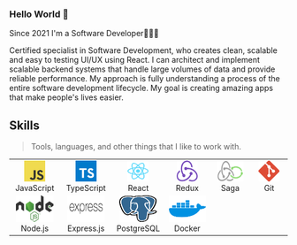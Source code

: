 ### Hello World 👋

Since 2021 I'm a Software Developer🚀🚀🚀

Certified specialist in Software Development, who creates clean, scalable and easy to testing UI/UX using React. I can architect and implement scalable backend systems that handle large volumes of data and provide reliable performance. My approach is fully understanding a process of the entire software development lifecycle. My goal is creating amazing apps that make people's lives easier.

<h2 align="left" >Skills</h2>

> Tools, languages, and other things that I like to work with.

<table>
  <tr>
     <td align="center" width="86">
      <a href="#">
        <img src="./img/logo-javascript.svg" width="38" height="38" alt="JavaScript Logo" />
      </a>
      <br>JavaScript
    </td>
     <td align="center" width="86">
      <a href="#">
        <img src="./img/typescript.svg" width="38" height="38" alt="TypeScript Logo" />
      </a>
      <br>TypeScript
    </td>
    <td align="center" width="86">
      <a href="#">
        <img src="./img/react.svg" width="38" height="38" alt="React Logo" />
      </a>
      <br>React
   </td>
    <td align="center" width="86">
      <a href="#">
        <img src="./img/redux.svg" width="38" height="38" alt="Redux Logo" />
      </a>
      <br>Redux
    </td>
    <td align="center" width="86">
      <a href="#">
        <img src="./img/redux-saga.svg" width="48" height="38" alt="Redux-Saga Logo" />
      </a>
      <br>Saga
    </td>
    <td align="center" width="86">
      <a href="#" >
        <img src="./img/git.svg" width="38" height="38" alt="Git Logo" />
      </a>
      <br>Git
    </td>
  </tr>
  <tr>
    <td align="center" width="86" background-color="red">
      <a href="#">
        <img src="./img/nodejsblack.svg" width="68" height="48" alt="Node.js Logo" />
      </a>
      <br>Node.js
    </td>
    <td align="center" width="86">
      <a href="#">
        <img src="./img/expressjs.svg" width="68" height="48" alt="Express.js Logo" />
      </a>
      <br>Express.js
    </td>
     <td align="center" width="86">
      <a href="#">
        <img src="./img/postgresql.svg" width="68" height="48" alt="PostgreSQL Logo" />
      </a>
      <br>PostgreSQL
    </td>
     <td align="center" width="86">
      <a href="#">
        <img src="./img/docker.svg" width="68" height="48" alt="Docker Logo" />
      </a>
      <br>Docker
    </td>
  </tr> 
</table>
